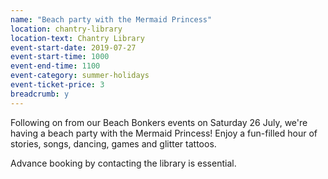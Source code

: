 ```yaml
---
name: "Beach party with the Mermaid Princess"
location: chantry-library
location-text: Chantry Library
event-start-date: 2019-07-27
event-start-time: 1000
event-end-time: 1100
event-category: summer-holidays
event-ticket-price: 3
breadcrumb: y
---
```


Following on from our Beach Bonkers events on Saturday 26 July, we're having a beach party with the Mermaid Princess! Enjoy a fun-filled hour of stories, songs, dancing, games and glitter tattoos.

Advance booking by contacting the library is essential.
